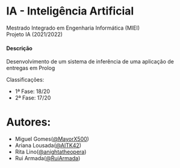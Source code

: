 # IA - Inteligência Artificial
Mestrado Integrado em Engenharia Informática (MIEI) </br>
Projeto IA (2021/2022)

#### Descrição
Desenvolvimento de um sistema de inferência de uma aplicação de entregas em Prolog 

Classificações: 
* 1ª Fase:  18/20
* 2ª Fase:  17/20 

# Autores:
* Miguel Gomes([@MayorX500](https://github.com/MayorX500))
* Ariana Lousada([@AITK42](https://github.com/AITK42))
* Rita Lino([@anightatheopera](https://github.com/anightatheopera))
* Rui Armada([@RuiArmada](https://github.com/RuiArmada))
